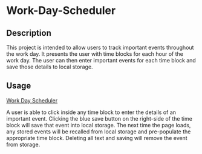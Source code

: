 # Work-Day-Scheduler

## Description

This project is intended to allow users to track important events throughout the work day. It presents the user with time blocks for each hour of the work day. The user can then enter important events for each time block and save those details to local storage.

## Usage

[Work Day Scheduler](https://michaelhermes.github.io/Work-Day-Scheduler/)

A user is able to click inside any time block to enter the details of an important event. Clicking the blue save button on the right-side of the time block will save that event into local storage. The next time the page loads, any stored events will be recalled from local storage and pre-populate the appropriate time block. Deleting all text and saving will remove the event from storage.
